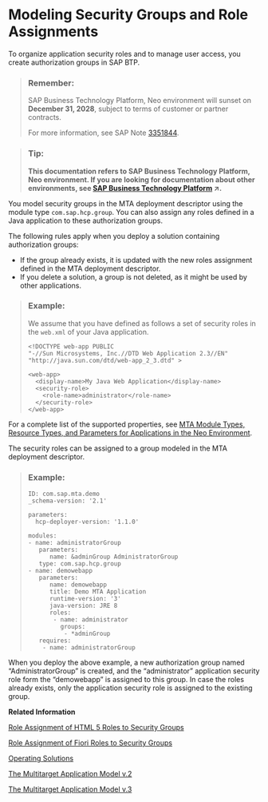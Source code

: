<!-- loioe3a38548b9c247ed925a5f9b3ecd6f69 -->

# Modeling Security Groups and Role Assignments

To organize application security roles and to manage user access, you create authorization groups in SAP BTP.

> ### Remember:  
> SAP Business Technology Platform, Neo environment will sunset on **December 31, 2028**, subject to terms of customer or partner contracts.
> 
> For more information, see SAP Note [3351844](https://me.sap.com/notes/3351844).

> ### Tip:  
> **This documentation refers to SAP Business Technology Platform, Neo environment. If you are looking for documentation about other environments, see [SAP Business Technology Platform](https://help.sap.com/viewer/65de2977205c403bbc107264b8eccf4b/Cloud/en-US/6a2c1ab5a31b4ed9a2ce17a5329e1dd8.html "SAP Business Technology Platform (SAP BTP) is an integrated offering comprised of four technology portfolios: database and data management, application development and integration, analytics, and intelligent technologies. The platform offers users the ability to turn data into business value, compose end-to-end business processes, and build and extend SAP applications quickly.") :arrow_upper_right:.**

You model security groups in the MTA deployment descriptor using the module type `com.sap.hcp.group`. You can also assign any roles defined in a Java application to these authorization groups.

The following rules apply when you deploy a solution containing authorization groups:

-   If the group already exists, it is updated with the new roles assignment defined in the MTA deployment descriptor.
-   If you delete a solution, a group is not deleted, as it might be used by other applications.

> ### Example:  
> We assume that you have defined as follows a set of security roles in the `web.xml` of your Java application.
> 
> ```
> <!DOCTYPE web-app PUBLIC
> "-//Sun Microsystems, Inc.//DTD Web Application 2.3//EN"
> "http://java.sun.com/dtd/web-app_2_3.dtd" >
>  
> <web-app>
>   <display-name>My Java Web Application</display-name>
>   <security-role>
>     <role-name>administrator</role-name>
>   </security-role> 
> </web-app>
> 
> ```

For a complete list of the supported properties, see [MTA Module Types, Resource Types, and Parameters for Applications in the Neo Environment](mta-module-types-resource-types-and-parameters-for-applications-in-the-neo-environment-f1caa87.md).

The security roles can be assigned to a group modeled in the MTA deployment descriptor.

> ### Example:  
> ```
> ID: com.sap.mta.demo
> _schema-version: '2.1'
> 
> parameters:
>   hcp-deployer-version: '1.1.0'
> 
> modules:
> - name: administratorGroup
>    parameters:
>       name: &adminGroup AdministratorGroup
>    type: com.sap.hcp.group
> - name: demowebapp
>    parameters:
>       name: demowebapp
>       title: Demo MTA Application
>       runtime-version: '3'
>       java-version: JRE 8
>       roles:
>        - name: administrator
>          groups:
>           - *adminGroup
>    requires:
>     - name: administratorGroup
> 
> ```

When you deploy the above example, a new authorization group named “AdministratorGroup” is created, and the “administrator” application security role form the “demowebapp” is assigned to this group. In case the roles already exists, only the application security role is assigned to the existing group.

**Related Information**  


[Role Assignment of HTML 5 Roles to Security Groups](role-assignment-of-html-5-roles-to-security-groups-43edba2.md "You can assign security roles on subscription level for use with HTML5 applications.")

[Role Assignment of Fiori Roles to Security Groups](role-assignment-of-fiori-roles-to-security-groups-6a012da.md "You can assign security roles on subscription level for use with SAP Fiori applications.")



[Operating Solutions](operating-solutions-2abf7d4.md "You can deploy, update, monitor, and delete a solution.")

[The Multitarget Application Model v.2](http://go.sap.com/documents/2016/06/e2f618e4-757c-0010-82c7-eda71af511fa.html)

[The Multitarget Application Model v.3](https://www.sap.com/documents/2021/09/66d96898-fa7d-0010-bca6-c68f7e60039b.html)

